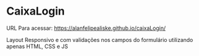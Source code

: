 # CaixaLogin

URL Para acessar: https://alanfelipealiske.github.io/caixaLogin/


Layout Responsivo e com validações nos campos do formulário utilizando apenas HTML, CSS e JS 
